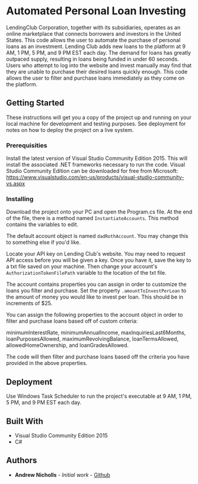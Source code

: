 # Automated Personal Loan Investing

LendingClub Corporation, together with its subsidiaries, operates as an online marketplace that connects borrowers and investors in the United States.
This code allows the user to automate the purchase of personal loans as an investment. Lending Club adds new loans to the platform at 9 AM, 1 PM, 5 PM, and 9 PM EST each day.
The demand for loans has greatly outpaced supply, resulting in loans being funded in under 60 seconds. Users who attempt to log into the website
and invest manually may find that they are unable to purchase their desired loans quickly enough. This code allows the user to filter and purchase loans
immediately as they come on the platform.

## Getting Started

These instructions will get you a copy of the project up and running on your local machine for development and testing purposes. See deployment for notes on how to deploy the project on a live system.

### Prerequisities

Install the latest version of Visual Studio Community Edition 2015. This will install the associated .NET frameworks necessary to run the code.
Visual Studio Community Edition can be downloaded for free from Microsoft:
https://www.visualstudio.com/en-us/products/visual-studio-community-vs.aspx

### Installing

Download the project onto your PC and open the Program.cs file. At the end of the file, there is a method named ```InstantiateAccounts```. This
method contains the variables to edit. 

The default account object is named ```dadRothAccount```. You may change this to something else if you'd like. 

Locate your API key on Lending Club's website. You may need to request API access before you will be given a key. Once you have it,
save the key to a txt file saved on your machine. Then change your account's ```AuthorizationTokenFilePath``` variable to the location of the txt file.

The account contains properties you can assign in order to customize the loans you filter and purchase. Set the property ```.amountToInvestPerLoan``` to the amount of money
you would like to invest per loan. This should be in increments of $25. 

You can assign the following properties to the account object in order to filter and purchase loans based off of custom criteria:

minimumInterestRate, minimumAnnualIncome, maxInquiriesLast6Months, loanPurposesAllowed, maximumRevolvingBalance, loanTermsAllowed,
allowedHomeOwnership, and loanGradesAllowed.

The code will then filter and purchase loans based off the criteria you have provided in the above properties. 

## Deployment

Use Windows Task Scheduler to run the project's executable at 9 AM, 1 PM, 5 PM, and 9 PM EST each day.

## Built With

* Visual Studio Community Edition 2015
* C#

## Authors

* **Andrew Nicholls** - *Initial work* - [Github](https://github.com/Booleans)
